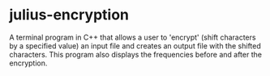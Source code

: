 # julius-encryption
A terminal program in C++ that allows a user to 'encrypt' (shift characters by a specified value) an input file and creates an output file with the shifted characters. This program also displays the frequencies before and after the encryption.

